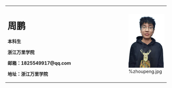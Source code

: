 <table border="0">
  <tr>
    <td width="75%">
      <h1>周鹏</h1>
      <p><b>本科生</b></p>
      <p><b>浙江万里学院</b></p>
      <p><b>邮箱：1825549917@qq.com</b></p>
      <p><b>地址：浙江万里学院</b></p>
    </td>
    <td width="25%">
      <img src="zhoupeng.jpg" width="100%">      %zhoupeng.jpg    
    </td>
  </tr>
</table>
